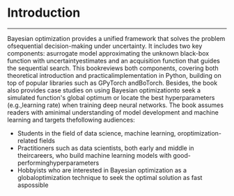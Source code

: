 # Introduction
- - -
Bayesian optimization provides a unified framework that solves the problem ofsequential decision-making under uncertainty. It includes two key components: asurrogate model approximating the unknown black-box function with uncertaintyestimates and an acquisition function that guides the sequential search. This bookreviews both components, covering both theoretical introduction and practicalimplementation in Python, building on top of popular libraries such as GPyTorch andBoTorch. Besides, the book also provides case studies on using Bayesian optimizationto seek a simulated function's global optimum or locate the best hyperparameters (e.g.,learning rate) when training deep neural networks. The book assumes readers with aminimal understanding of model development and machine learning and targets thefollowing audiences:
* Students in the field of data science, machine learning, oroptimization-related fields
* Practitioners such as data scientists, both early and middle in theircareers, who build machine learning models with good-performinghyperparameters
* Hobbyists who are interested in Bayesian optimization as a globaloptimization technique to seek the optimal solution as fast aspossible